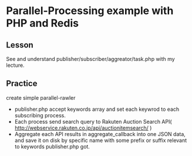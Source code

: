 # Parallel-Processing example with PHP and Redis

## Lesson

See and understand publisher/subscriber/aggreator/task.php with my lecture.


## Practice

create simple parallel-rawler

- publisher.php accept keywords array and set each keywrod to each subscribing process.
- Each process send search query to Rakuten Auction Search API( http://webservice.rakuten.co.jp/api/auctionitemsearch/ )
- Aggregate each API results in aggregate_callback into one JSON data, and save it on disk by specific name with some prefix or suffix relevant to keywords publisher.php got.
